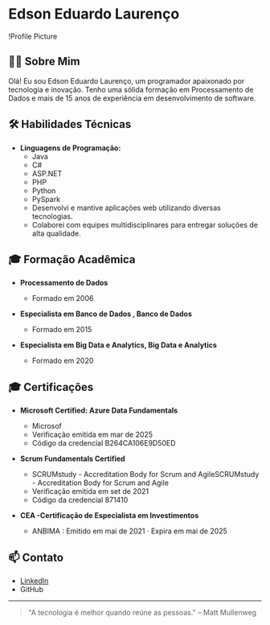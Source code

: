 # Edson Eduardo Laurenço

!Profile Picture <!-- Substitua pelo link da foto de perfil -->

## 👨‍💻 Sobre Mim

Olá! Eu sou Edson Eduardo Laurenço, um programador apaixonado por tecnologia e inovação. Tenho uma sólida formação em Processamento de Dados e mais de 15 anos de experiência em desenvolvimento de software.

## 🛠️ Habilidades Técnicas

- **Linguagens de Programação:**
  - Java
  - C#
  - ASP.NET
  - PHP
  - Python
  - PySpark
  - Desenvolvi e mantive aplicações web utilizando diversas tecnologias.
  - Colaborei com equipes multidisciplinares para entregar soluções de alta qualidade.

## 🎓 Formação Acadêmica

- **Processamento de Dados**
  - Formado em 2006
    
- **Especialista em Banco de Dados , Banco de Dados**
  - Formado em 2015
    
- **Especialista em Big Data e Analytics, Big Data e Analytics**
  - Formado em 2020

## 🎓 Certificações

- **Microsoft Certified: Azure Data Fundamentals**
  - Microsof
  - Verificação emitida em mar de 2025
  - Código da credencial B264CA106E9D50ED

- **Scrum Fundamentals Certified**
  - SCRUMstudy - Accreditation Body for Scrum and AgileSCRUMstudy - Accreditation Body for Scrum and Agile
  - Verificação emitida em set de 2021
  - Código da credencial 871410

- **CEA -Certificação de Especialista em Investimentos**
  - ANBIMA : Emitido em mai de 2021 · Expira em mai de 2025

## 📫 Contato

- [LinkedIn](https://www.linkedin.com/in/elaurenco/)
- GitHub

---

> "A tecnologia é melhor quando reúne as pessoas." – Matt Mullenweg

